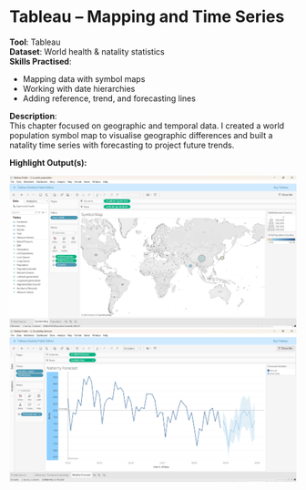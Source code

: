 # Tableau – Mapping and Time Series

**Tool**: Tableau  
**Dataset**: World health & natality statistics  
**Skills Practised**:  
- Mapping data with symbol maps  
- Working with date hierarchies  
- Adding reference, trend, and forecasting lines  

**Description**:  
This chapter focused on geographic and temporal data. I created a world population symbol map to visualise geographic differences and built a natality time series with forecasting to project future trends.  

**Highlight Output(s):**

<img src="world_population_map.png" width="600">  
<img src="natality_forecast.png" width="600">

